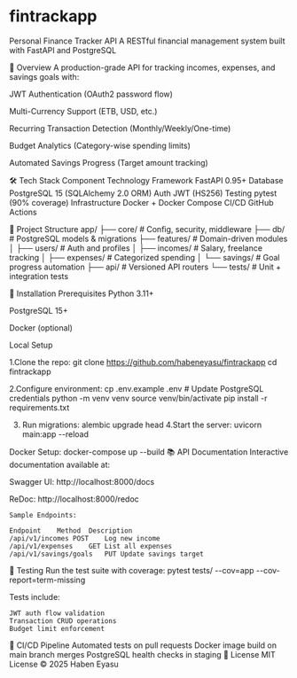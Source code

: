 # fintrackapp
Personal Finance Tracker API
A RESTful financial management system built with FastAPI and PostgreSQL

📌 Overview
A production-grade API for tracking incomes, expenses, and savings goals with:

JWT Authentication (OAuth2 password flow)

Multi-Currency Support (ETB, USD, etc.)

Recurring Transaction Detection (Monthly/Weekly/One-time)

Budget Analytics (Category-wise spending limits)

Automated Savings Progress (Target amount tracking)

🛠 Tech Stack
Component	Technology
Framework	FastAPI 0.95+
Database	PostgreSQL 15 (SQLAlchemy 2.0 ORM)
Auth	JWT (HS256)
Testing	pytest (90% coverage)
Infrastructure	Docker + Docker Compose
CI/CD	GitHub Actions

📂 Project Structure
app/
├── core/               # Config, security, middleware
├── db/                 # PostgreSQL models & migrations
├── features/           # Domain-driven modules
│   ├── users/          # Auth and profiles
│   ├── incomes/        # Salary, freelance tracking
│   ├── expenses/       # Categorized spending
│   └── savings/        # Goal progress automation
├── api/                # Versioned API routers
└── tests/              # Unit + integration tests

🚀 Installation
Prerequisites
Python 3.11+

PostgreSQL 15+

Docker (optional)

Local Setup

1.Clone the repo:
    git clone https://github.com/habeneyasu/fintrackapp
    cd fintrackapp

2.Configure environment:
    cp .env.example .env  # Update PostgreSQL credentials
    python -m venv venv
    source venv/bin/activate
    pip install -r requirements.txt

3. Run migrations:
    alembic upgrade head
4.Start the server:
    uvicorn main:app --reload

Docker Setup:
    docker-compose up --build
📚 API Documentation
Interactive documentation available at:

Swagger UI: http://localhost:8000/docs

ReDoc: http://localhost:8000/redoc

    Sample Endpoints:

    Endpoint	Method	Description
    /api/v1/incomes	POST	Log new income
    /api/v1/expenses	GET	List all expenses
    /api/v1/savings/goals	PUT	Update savings target
🧪 Testing
Run the test suite with coverage:
    pytest tests/ --cov=app --cov-report=term-missing

Tests include:

    JWT auth flow validation
    Transaction CRUD operations
    Budget limit enforcement

🔧 CI/CD Pipeline
    Automated tests on pull requests
    Docker image build on main branch merges
    PostgreSQL health checks in staging
📜 License
MIT License © 2025 Haben Eyasu

